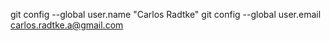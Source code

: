 git config --global user.name "Carlos Radtke"
git config --global user.email carlos.radtke.a@gmail.com